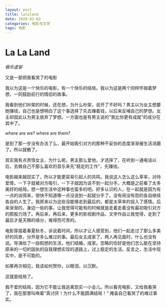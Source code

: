 ```yaml
---
layout: post
title: lalaland
date: 2020-02-02
categories: 电影与文学
tags: 电影
---
```



# La La Land

*极乐虚妄*

又是一部把我看哭了的电影

我以为这是一个快乐的电影，有一个快乐的结局。我以为这是两个同样怀揣着梦想，一同鼓励前行的情侣的故事。

我看到他们吵架的时候，还在想，为什么吵架，说开了不好吗？男主以为女主想要她赚钱，自己也是想明白了这个事选择了先去赚着钱，以后来反哺自己的梦想。女主却因此认为男主放弃了梦想。一方面也是有男主说的"我比你更有成就"的成分在其中了。

where are we? where are them?

是到了那一步没有办法了么，最开始吸引对方的那种不妥协的态度渐渐被生活消磨了。所以就散了。

其实我有点责怪女主，为什么呢。男主那么爱他，才选择了，在听到一通电话以后，去做自己不那么喜欢的音乐来先"稳定的工作"，先赚钱。

电影越来越现实了，所以才能更容易引起人的共鸣。我说这人怎么这么草率，对待爱情，一下子就被对方吸引，一下子就因为说不到一起分手。大概是之前看了太多美好的结局。想一想生活中这种事也蛮多的吧。好多认识的人，在一起就是因为有一点的谈得来，很快不知道哪一点没说到一起就分手了。没有闹没有怨的各自继续各自的人生了。我原来以为这些没能够走到最后的，都是太草率的投入了感情。后来渐渐的，身边一些的事，让我觉得可能有的时候就是走着走着没有最初吸引对方的那股力场了。再后来，再后来，更多的影视剧作品，文学作品让我觉得，走到了最后才是天赐的缘分，难得而可贵的。

电影穿插着春夏秋冬，诉说着时间，所以才让人感受到，他们一起走过了那么多美好的风景，分开是多么难过的事。最后女主成家了，两人再见面时，什么也没有说。导演给了一段假想的生活，他们结婚，成家。忽略的恰好是他们怎么能在坚持原来的一切的固执的自我理想实现的道路上，过上稳定的生活。反言之，生活中现实中，是不可能的。

如果再次相见，我该如何贺你，以眼泪，以沉默。

这就是结局了。

我不爱的结局，因为它不能让我逃离现实一小会儿。所以看完电影，又给我看哭了，我在那里叫唤着“真讨厌！为什么不能圆满结局！” 掩盖自己看哭了的难过事实。